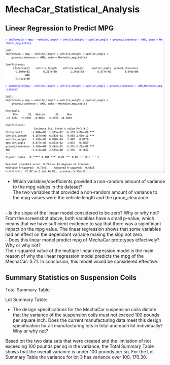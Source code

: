 # MechaCar_Statistical_Analysis

## Linear Regression to Predict MPG

![](https://github.com/mquimi/MechaCar_Statistical_Analysis/blob/main/imgs/Linerar_Regression.png)
- Which variables/coefficients provided a non-random amount of variance to the mpg values in the dataset?
<br>The two variables that provided a non-random amount of variance to the mpg values were the vehicle length and the groun_clearance. 
<br>
- Is the slope of the linear model considered to be zero? Why or why not?
<br>From the screenshot above, both variables have a small p-value, which means that we have sufficient evidence to say that there was a siginificant impact on the mpg value. The linear regression shows that some variables had an effect on the dependant variable making the slop not zero.
<br>
- Does this linear model predict mpg of MechaCar prototypes effectively? Why or why not?
<br>The r-squared value of the multiple linear regression model is the main reason of why the linear regression model predicts the mpg of the MechaCar: 0.71. In conclusion, this model would be considered effective.

## Summary Statistics on Suspension Coils

Total Summary Table:
[](https://github.com/mquimi/MechaCar_Statistical_Analysis/blob/main/imgs/total_summary.png)

Lot Summary Table:
[](https://github.com/mquimi/MechaCar_Statistical_Analysis/blob/main/imgs/lot_summary.png)
- The design specifications for the MechaCar suspension coils dictate that the variance of the suspension coils must not exceed 100 pounds per square inch. Does the current manufacturing data meet this design specification for all manufacturing lots in total and each lot individually? Why or why not?

Based on the two data sets that were created and the limitation of not exceeding 100 pounds per sq in the variance, the Total Summary Table shows that the overall variance is under 100 pounds per sq. For the Lot Summary Table the variance for lot 3 has variance over 100, 170.30.